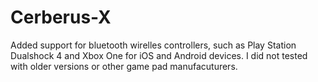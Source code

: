 # Cerberus-X
Added support for bluetooth wirelles controllers, such as Play Station Dualshock 4 and Xbox One for  iOS and Android devices.
I did not tested with older versions or other game pad manufacuturers.
